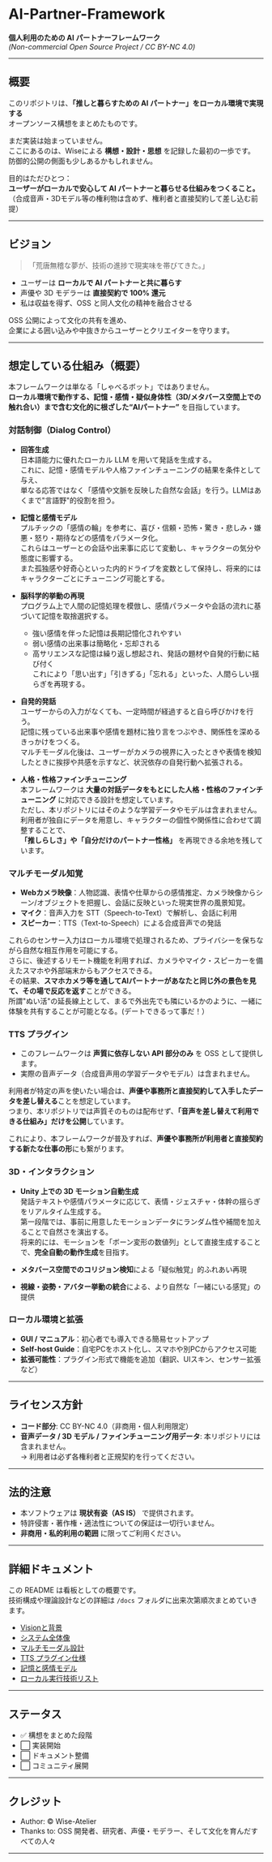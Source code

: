 # AI-Partner-Framework

**個人利用のための AI パートナーフレームワーク**  
*(Non-commercial Open Source Project / CC BY-NC 4.0)*

---

## 概要
このリポジトリは、**「推しと暮らすための AI パートナー」をローカル環境で実現する**  
オープンソース構想をまとめたものです。  

まだ実装は始まっていません。  
ここにあるのは、Wiseによる **構想・設計・思想** を記録した最初の一歩です。
防御的公開の側面も少しあるかもしれません。

目的はただひとつ：  
**ユーザーがローカルで安心して AI パートナーと暮らせる仕組みをつくること。**  
（合成音声・3Dモデル等の権利物は含めず、権利者と直接契約して差し込む前提）

---

## ビジョン
> 「荒唐無稽な夢が、技術の進捗で現実味を帯びてきた。」

- ユーザーは **ローカルで AI パートナーと共に暮らす**  
- 声優や 3D モデラーは **直接契約で 100% 還元**  
- 私は収益を得ず、OSS と同人文化の精神を融合させる  

OSS 公開によって文化の共有を進め、  
企業による囲い込みや中抜きからユーザーとクリエイターを守ります。  

---

## 想定している仕組み（概要）

本フレームワークは単なる「しゃべるボット」ではありません。  
**ローカル環境で動作する、記憶・感情・疑似身体性（3D/メタバース空間上での触れ合い）まで含む文化的に根ざした“AIパートナー”** を目指しています。

### 対話制御（Dialog Control）

- **回答生成**  
  日本語能力に優れたローカル LLM を用いて発話を生成する。  
  これに、記憶・感情モデルや人格ファインチューニングの結果を条件として与え、  
  単なる応答ではなく「感情や文脈を反映した自然な会話」を行う。LLMはあくまで"言語野"的役割を担う。  

- **記憶と感情モデル**  
  プルチックの「感情の輪」を参考に、喜び・信頼・恐怖・驚き・悲しみ・嫌悪・怒り・期待などの感情をパラメータ化。  
  これらはユーザーとの会話や出来事に応じて変動し、キャラクターの気分や態度に影響する。  
  また孤独感や好奇心といった内的ドライブを変数として保持し、将来的にはキャラクターごとにチューニング可能とする。

- **脳科学的挙動の再現**  
  プログラム上で人間の記憶処理を模倣し、感情パラメータや会話の流れに基づいて記憶を取捨選択する。  
  - 強い感情を伴った記憶は長期記憶化されやすい  
  - 弱い感情の出来事は簡略化・忘却される  
  - 高サリエンスな記憶は繰り返し想起され、発話の題材や自発的行動に結び付く  
  これにより「思い出す」「引きずる」「忘れる」といった、人間らしい揺らぎを再現する。

- **自発的発話**  
  ユーザーからの入力がなくても、一定時間が経過すると自ら呼びかけを行う。  
  記憶に残っている出来事や感情を題材に独り言をつぶやき、関係性を深めるきっかけをつくる。  
  マルチモーダル化後は、ユーザーがカメラの視界に入ったときや表情を検知したときに挨拶や共感を示すなど、状況依存の自発行動へ拡張される。

- **人格・性格ファインチューニング**  
  本フレームワークは **大量の対話データをもとにした人格・性格のファインチューニング** に対応できる設計を想定しています。  
  ただし、本リポジトリにはそのような学習データやモデルは含まれません。  
  利用者が独自にデータを用意し、キャラクターの個性や関係性に合わせて調整することで、  
  **「推しらしさ」や「自分だけのパートナー性格」** を再現できる余地を残しています。




### マルチモーダル知覚
- **Webカメラ映像**：人物認識、表情や仕草からの感情推定、カメラ映像からシーン/オブジェクトを把握し、会話に反映といった現実世界の風景知覚。
- **マイク**：音声入力を STT（Speech-to-Text）で解析し、会話に利用  
- **スピーカー**：TTS（Text-to-Speech）による合成音声での発話  


これらのセンサー入力はローカル環境で処理されるため、プライバシーを保ちながら自然な相互作用を可能にする。  
さらに、後述するリモート機能を利用すれば、カメラやマイク・スピーカーを備えたスマホや外部端末からもアクセスできる。  
その結果、**スマホカメラ等を通してAIパートナーがあなたと同じ外の景色を見て、その場で反応を返す**ことができる。  
所謂"ぬい活"の延長線上として、まるで外出先でも隣にいるかのように、一緒に体験を共有することが可能となる。(デートできるって事だ！）



### TTS プラグイン

- このフレームワークは **声質に依存しない API 部分のみ** を OSS として提供します。  
- 実際の音声データ（合成音声用の学習データやモデル）は含まれません。  

利用者が特定の声を使いたい場合は、**声優や事務所と直接契約して入手したデータを差し替える**ことを想定しています。  
つまり、本リポジトリでは声質そのものは配布せず、**「音声を差し替えて利用できる仕組み」だけを公開**しています。  

これにより、本フレームワークが普及すれば、**声優や事務所が利用者と直接契約する新たな仕事の形**にも繋がります。

### 3D・インタラクション

- **Unity 上での 3D モーション自動生成**  
  発話テキストや感情パラメータに応じて、表情・ジェスチャ・体幹の揺らぎをリアルタイム生成する。  
  第一段階では、事前に用意したモーションデータにランダム性や補間を加えることで自然さを演出する。  
  将来的には、モーションを「ボーン変形の数値列」として直接生成することで、**完全自動の動作生成**を目指す。  

- **メタバース空間でのコリジョン検知**による「疑似触覚」的ふれあい再現  
- **視線・姿勢・アバター挙動の統合**による、より自然な「一緒にいる感覚」の提供


### ローカル環境と拡張
- **GUI / マニュアル**：初心者でも導入できる簡易セットアップ  
- **Self-host Guide**：自宅PCをホスト化し、スマホや別PCからアクセス可能  
- **拡張可能性**：プラグイン形式で機能を追加（翻訳、UIスキン、センサー拡張など）  


---

## ライセンス方針
- **コード部分**: CC BY-NC 4.0（非商用・個人利用限定）  
- **音声データ / 3D モデル / ファインチューニング用データ**: 本リポジトリには含まれません。  
  → 利用者は必ず各権利者と正規契約を行ってください。  

---

## 法的注意
- 本ソフトウェアは **現状有姿（AS IS）** で提供されます。  
- 特許侵害・著作権・適法性についての保証は一切行いません。  
- **非商用・私的利用の範囲** に限ってご利用ください。  

---

## 詳細ドキュメント
この README は看板としての概要です。  
技術構成や理論設計などの詳細は `/docs` フォルダに出来次第順次まとめていきます。  

- [Visionと背景](/docs/01_vision.md)  
- [システム全体像](/docs/02_system_overview.md)  
- [マルチモーダル設計](/docs/03_multimodal.md)  
- [TTS プラグイン仕様](/docs/04_tts_plugin.md)  
- [記憶と感情モデル](/docs/05_memory_emotion.md)  
- [ローカル実行技術リスト](/docs/06_local_runtime.md)  

---

## ステータス
- ✅ 構想をまとめた段階  
- ⬜ 実装開始  
- ⬜ ドキュメント整備  
- ⬜ コミュニティ展開  

---

## クレジット
- Author: © Wise-Atelier  
- Thanks to: OSS 開発者、研究者、声優・モデラー、そして文化を育んだすべての人々  

---

